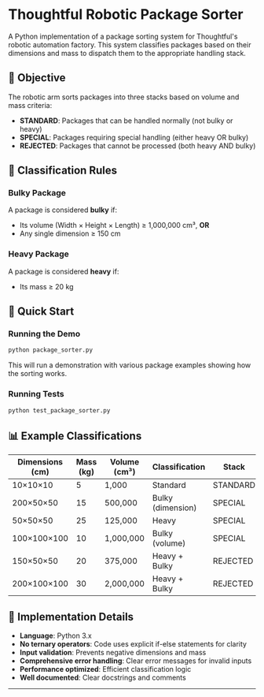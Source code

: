 # Thoughtful Robotic Package Sorter

A Python implementation of a package sorting system for Thoughtful's robotic automation factory. This system classifies packages based on their dimensions and mass to dispatch them to the appropriate handling stack.

## 🎯 Objective

The robotic arm sorts packages into three stacks based on volume and mass criteria:

- **STANDARD**: Packages that can be handled normally (not bulky or heavy)
- **SPECIAL**: Packages requiring special handling (either heavy OR bulky)
- **REJECTED**: Packages that cannot be processed (both heavy AND bulky)

## 📏 Classification Rules

### Bulky Package
A package is considered **bulky** if:
- Its volume (Width × Height × Length) ≥ 1,000,000 cm³, **OR**
- Any single dimension ≥ 150 cm

### Heavy Package
A package is considered **heavy** if:
- Its mass ≥ 20 kg

## 🚀 Quick Start

### Running the Demo
```bash
python package_sorter.py
```

This will run a demonstration with various package examples showing how the sorting works.

### Running Tests
```bash
python test_package_sorter.py
```

## 📊 Example Classifications

| Dimensions (cm) | Mass (kg) | Volume (cm³) | Classification | Stack |
|----------------|-----------|--------------|----------------|-------|
| 10×10×10 | 5 | 1,000 | Standard | STANDARD |
| 200×50×50 | 15 | 500,000 | Bulky (dimension) | SPECIAL |
| 50×50×50 | 25 | 125,000 | Heavy | SPECIAL |
| 100×100×100 | 10 | 1,000,000 | Bulky (volume) | SPECIAL |
| 150×50×50 | 20 | 375,000 | Heavy + Bulky | REJECTED |
| 200×100×100 | 30 | 2,000,000 | Heavy + Bulky | REJECTED |

## 🔧 Implementation Details

- **Language**: Python 3.x
- **No ternary operators**: Code uses explicit if-else statements for clarity
- **Input validation**: Prevents negative dimensions and mass
- **Comprehensive error handling**: Clear error messages for invalid inputs
- **Performance optimized**: Efficient classification logic
- **Well documented**: Clear docstrings and comments
---

